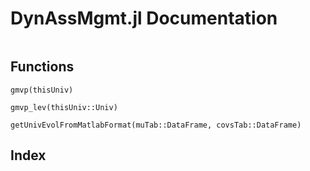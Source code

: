 # DynAssMgmt.jl Documentation

```@contents
```

## Functions

```@docs
gmvp(thisUniv)
```

```@docs
gmvp_lev(thisUniv::Univ)
```

```@docs
getUnivEvolFromMatlabFormat(muTab::DataFrame, covsTab::DataFrame)
```

## Index

```@index
```
